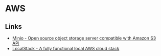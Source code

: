 # AWS

## Links

* [Minio - Open source object storage server compatible with Amazon S3 API](https://github.com/minio/minio)
* [LocalStack - A fully functional local AWS cloud stack](https://github.com/minio/minio)